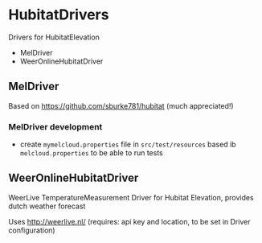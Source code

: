 # HubitatDrivers
Drivers for HubitatElevation
 * MelDriver
 * WeerOnlineHubitatDriver

## MelDriver
Based on https://github.com/sburke781/hubitat (much appreciated!)

### MelDriver development
* create `mymelcloud.properties` file in `src/test/resources` based ib 
`melcloud.properties` to be able to run tests

## WeerOnlineHubitatDriver
WeerLive TemperatureMeasurement Driver for Hubitat Elevation, provides dutch weather forecast

Uses http://weerlive.nl/ (requires: api key and location, to be set in Driver configuration)
